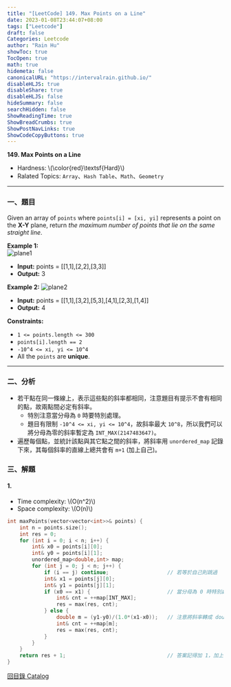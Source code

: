 ```yaml
---
title: "[LeetCode] 149. Max Points on a Line"
date: 2023-01-08T23:44:07+08:00
tags: ["Leetcode"]
draft: false
Categories: Leetcode
author: "Rain Hu"
showToc: true
TocOpen: true
math: true
hidemeta: false
canonicalURL: "https://intervalrain.github.io/"
disableHLJS: true
disableShare: true
disableHLJS: false
hideSummary: false
searchHidden: false
ShowReadingTime: true
ShowBreadCrumbs: true
ShowPostNavLinks: true
ShowCodeCopyButtons: true
---
```

**149. Max Points on a Line**
+ Hardness: \\(\color{red}\textsf{Hard}\\)
+ Ralated Topics: `Array`、`Hash Table`、`Math`、`Geometry`
---
### 一、題目
Given an array of `points` where `points[i] = [xi, yi]` represents a point on the **X-Y** plane, return *the maximum number of points that lie on the same straight line*.

**Example 1:**  
![plane1](https://assets.leetcode.com/uploads/2021/02/25/plane1.jpg)
+ **Input:** points = [[1,1],[2,2],[3,3]]
+ **Output:** 3

**Example 2:**
![plane2](https://assets.leetcode.com/uploads/2021/02/25/plane2.jpg)
+ **Input:** points = [[1,1],[3,2],[5,3],[4,1],[2,3],[1,4]]
+ **Output:** 4

**Constraints:**
+ `1 <= points.length <= 300`
+ `points[i].length == 2`
+ `-10^4 <= xi, yi <= 10^4`
+ All the `points` are **unique**.

---

### 二、分析
+ 若干點在同一條線上，表示這些點的斜率都相同，注意題目有提示不會有相同的點，故兩點間必定有斜率。
    + 特別注意當分母為 `0` 時要特別處理。
    + 題目有限制 `-10^4 <= xi, yi <= 10^4`，故斜率最大 `10^8`，所以我們可以將分母為零的斜率暫定為 `INT_MAX(2147483647)`。
+ 遍歷每個點，並統計該點與其它點之間的斜率，將斜率用 `unordered_map` 記錄下來，其每個斜率的直線上總共會有 `m+1` (加上自己)。

### 三、解題
#### 1. 
+ Time complexity: \\(O(n^2)\\)
+ Space complexity: \\(O(n)\\)
```C++
int maxPoints(vector<vector<int>>& points) {
    int n = points.size();
    int res = 0;
    for (int i = 0; i < n; i++) {
        int& x0 = points[i][0];
        int& y0 = points[i][1];
        unordered_map<double,int> map;
        for (int j = 0; j < n; j++) {
            if (i == j) continue;                   // 若等於自己則跳過
            int& x1 = points[j][0];
            int& y1 = points[j][1];
            if (x0 == x1) {                         // 當分母為 0 時特別處理
                int& cnt = ++map[INT_MAX];
                res = max(res, cnt);
            } else {
                double m = (y1-y0)/(1.0*(x1-x0));   // 注意將斜率轉成 double
                int& cnt = ++map[m];
                res = max(res, cnt);
            }
        }
    }
    return res + 1;                                 // 答案記得加 1，加上自己
}
```
[回目錄 Catalog](/posts/leetcode)